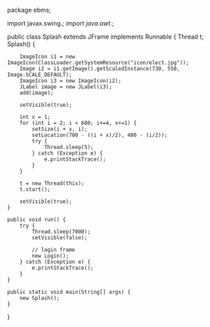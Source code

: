 
package ebms;

import javax.swing.*;
import java.awt.*;

public class Splash extends JFrame implements Runnable {
    Thread t;
    Splash() {
        
        ImageIcon i1 = new ImageIcon(ClassLoader.getSystemResource("icon/elect.jpg"));
        Image i2 = i1.getImage().getScaledInstance(730, 550, Image.SCALE_DEFAULT);
        ImageIcon i3 = new ImageIcon(i2);
        JLabel image = new JLabel(i3);
        add(image);
        
        setVisible(true);
        
        int x = 1;
        for (int i = 2; i < 600; i+=4, x+=1) {
            setSize(i + x, i);
            setLocation(700 - ((i + x)/2), 400 - (i/2));
            try {
                Thread.sleep(5);
            } catch (Exception e) {
                e.printStackTrace();
            }
        }
        
        t = new Thread(this);
        t.start();
        
        setVisible(true);
    }
    
    public void run() {
        try {
            Thread.sleep(7000);
            setVisible(false);
            
            // login frame
            new Login();
        } catch (Exception e) {
            e.printStackTrace();
        }
    }
    
    public static void main(String[] args) {
        new Splash();
    }
}
